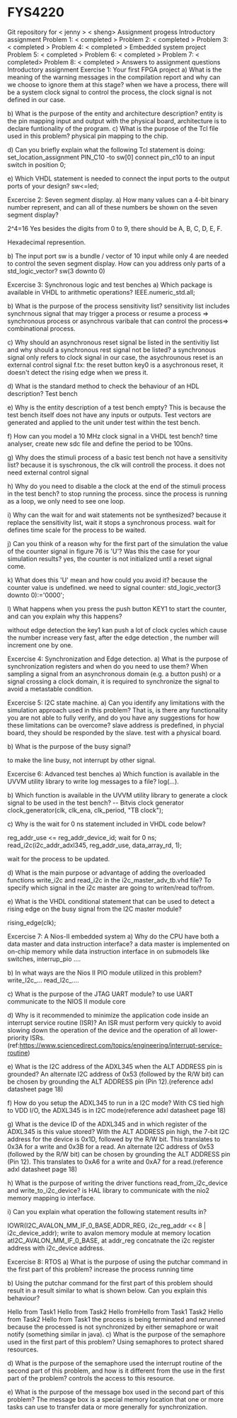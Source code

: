 # FYS4220
Git repository for < jenny > < sheng>
Assignment progess
Introductory assignment
Problem 1: < completed >
Problem 2: < completed >
Problem 3: < completed >
Problem 4: < completed >
Embedded system project
Problem 5: < completed >
Problem 6: < completed >
Problem 7: < completed>
Problem 8: < completed >
Answers to assignment questions
Introductory assignment
Exercise 1: Your first FPGA project
a) What is the meaning of the warning messages in the compilation report and why can we choose to ignore them at this stage? when we have a process, there will be a system clock signal to control the process, the clock signal is not defined in our case.

b) What is the purpose of the entity and architecture description? entity is the pin mapping input and output with the physical board, architecture is to declare funtionality of the program. c) What is the purpose of the Tcl file used in this problem? physical pin mapping to the chip.

d) Can you briefly explain what the following Tcl statement is doing: set_location_assignment PIN_C10 -to sw[0] connect pin_c10 to an input switch in position 0;

e) Which VHDL statement is needed to connect the input ports to the output ports of your design? sw<=led;

Excercise 2: Seven segment display.
a) How many values can a 4-bit binary number represent, and can all of these numbers be shown on the seven segment display?

2^4=16 Yes besides the digits from 0 to 9, there should be A, B, C, D, E, F.

Hexadecimal represention.

b) The input port sw is a bundle / vector of 10 input while only 4 are needed to control the seven segment display. How can you address only parts of a std_logic_vector? sw(3 downto 0)

Excercise 3: Synchronous logic and test benches
a) Which package is available in VHDL to arithmetic operations? IEEE.numeric_std.all;

b) What is the purpose of the process sensitivity list? sensitivity list includes synchrnous signal that may trigger a process or resume a process => synchronous process or asynchrous varibale that can control the process=> combinational process.

c) Why should an asynchronous reset signal be listed in the sentivitiy list and why should a synchronous rest signal not be listed? a synchronous signal only refers to clock signal in our case, the asychrounous reset is an external control signal f.tx: the reset button key0 is a asychronous reset, it doesn't detect the rising edge when we press it.

d) What is the standard method to check the behaviour of an HDL description? Test bench

e) Why is the entity description of a test bench empty? This is because the test bench itself does not have any inputs or outputs. Test vectors are generated and applied to the unit under test within the test bench.

f) How can you model a 10 MHz clock signal in a VHDL test bench? time analyser, create new sdc file and define the period to be 100ns.

g) Why does the stimuli process of a basic test bench not have a sensitivity list? because it is syschronous, the clk will controll the process. it does not need external control signal

h) Why do you need to disable a the clock at the end of the stimuli process in the test bench? to stop running the process. since the process is running as a loop, we only need to see one loop.

i) Why can the wait for and wait statements not be synthesized? because it replace the sensitivity list, wait it stops a synchronous process. wait for defines time scale for the process to be waited.

j) Can you think of a reason why for the first part of the simulation the value of the counter signal in figure 76 is 'U'? Was this the case for your simulation results? yes, the counter is not initialized until a reset signal come.

k) What does this 'U' mean and how could you avoid it? because the counter value is undefined. we need to signal counter: std_logic_vector(3 downto 0):='0000';

l) What happens when you press the push button KEY1 to start the counter, and can you explain why this happens?

without edge detection the key1 kan push a lot of clock cycles which cause the number increase very fast, after the edge detection , the number will increment one by one.

Excercise 4: Synchronization and Edge detection.
a) What is the purpose of synchronization registers and when do you need to use them? When sampling a signal from an asynchronous domain (e.g. a button push) or a signal crossing a clock domain, it is required to synchronize the signal to avoid a metastable condition.

Excercise 5: I2C state machine.
a) Can you identify any limitations with the simulation approach used in this problem? That is, is there any functionality you are not able to fully verify, and do you have any suggestions for how these limitations can be overcome? slave address is predefined, in phycial board, they should be responded by the slave. test with a physical board.

b) What is the purpose of the busy signal?

to make the line busy, not interrupt by other signal.

Excercise 6: Advanced test benches
a) Which function is available in the UVVM utility library to write log messages to a file? log(...).

b) Which function is available in the UVVM utility library to generate a clock signal to be used in the test bench? -- Bitvis clock generator clock_generator(clk, clk_ena, clk_period, "TB clock");

c) Why is the wait for 0 ns statement included in VHDL code below?

reg_addr_use <= reg_addr_device_id; wait for 0 ns; read_i2c(i2c_addr_adxl345, reg_addr_use, data_array_rd, 1);

wait for the process to be updated.

d) What is the main purpose or advantage of adding the overloaded functions write_i2c and read_i2c in the i2c_master_adv_tb.vhd file? To specify which signal in the i2c master are going to writen/read to/from.

e) What is the VHDL conditional statement that can be used to detect a rising edge on the busy signal from the I2C master module?

rising_edge(clk);

Excercise 7: A Nios-II embedded system
a) Why do the CPU have both a data master and data instruction interface? a data master is implemented on on-chip memory while data instruction interface in on submodels like switches, interrup_pio ....

b) In what ways are the Nios II PIO module utilized in this problem? write_I2c_... read_I2c_....

c) What is the purpose of the JTAG UART module? to use UART communicate to the NIOS II module core

d) Why is it recommended to minimize the application code inside an interrupt service routine (ISR)? An ISR must perform very quickly to avoid slowing down the operation of the device and the operation of all lower-priority ISRs.(ref:https://www.sciencedirect.com/topics/engineering/interrupt-service-routine)

e) What is the I2C address of the ADXL345 when the ALT ADDRESS pin is grounded? An alternate I2C address of 0x53 (followed by the R/W bit) can be chosen by grounding the ALT ADDRESS pin (Pin 12).(reference adxl datasheet page 18)

f) How do you setup the ADXL345 to run in a I2C mode? With CS tied high to VDD I/O, the ADXL345 is in I2C mode(reference adxl datasheet page 18)

g) What is the device ID of the ADXL345 and in which register of the ADXL345 is this value stored? With the ALT ADDRESS pin high, the 7-bit I2C address for the device is 0x1D, followed by the R/W bit. This translates to 0x3A for a write and 0x3B for a read. An alternate I2C address of 0x53 (followed by the R/W bit) can be chosen by grounding the ALT ADDRESS pin (Pin 12). This translates to 0xA6 for a write and 0xA7 for a read.(reference adxl datasheet page 18)

h) What is the purpose of writing the driver functions read_from_i2c_device and write_to_i2c_device? is HAL library to communicate with the nio2 memory mapping io interface.

i) Can you explain what operation the following statement results in?

IOWR(I2C_AVALON_MM_IF_0_BASE,ADDR_REG, i2c_reg_addr << 8 | i2c_device_addr); write to avalon memory module at memory location atI2C_AVALON_MM_IF_0_BASE, at addr_reg concatnate the i2c register address with i2c_device address.

Excercise 8: RTOS
a) What is the purpose of using the putchar command in the first part of this problem? increase the process running time

b) Using the putchar command for the first part of this problem should result in a result similar to what is shown below. Can you explain this behaviour?

Hello from Task1 Hello from Task2 Hello fromHello from Task1 Task2 Hello from Task2 Hello from Task1 the process is being terminated and rerunned because the processed is not synchronized by either semaphore or wait notify (something similar in java). c) What is the purpose of the semaphore used in the first part of this problem? Using semaphores to protect shared resources.

d) What is the purpose of the semaphore used the interrupt routine of the second part of this problem, and how is it different from the use in the first part of the problem? controls the access to this resource.

e) What is the purpose of the message box used in the second part of this problem? The message box is a special memory location that one or more tasks can use to transfer data or more generally for synchronization.
